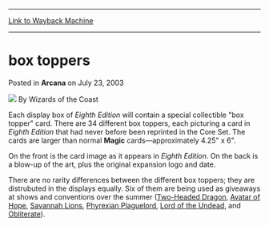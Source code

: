 
---
[Link to Wayback Machine](https://web.archive.org/web/20210509082131/https://magic.wizards.com/en/articles/archive/arcana/box-toppers-2003-07-23)

[_metadata_:author]:- "Wizards of the Coast"
[_metadata_:description]:- "Each display box of Eighth Edition will contain a special collectible `box topper` card. There are 34 different box toppers, each picturing a card in Eighth Edition that had never before been reprinted in the Core Set. The cards are larger than normal Magic cards—approximately 4.25` x 6`.On the front is the card image as it appears in Eighth Edition. On the back is a blow-up"
[_metadata_:generator]:- "Drupal 7 (http://drupal.org)"
[_metadata_:node]:- "605786"
[_metadata_:publish_date]:- "2003-07-23"
[_metadata_:source]:- "div-main-content"
[_metadata_:title]:- "box toppers"
[_metadata_:wayback_capture_timestamp]:- "2021-05-09 08:21:31"
[_metadata_:wayback_raw_url]:- "https://web.archive.org/web/20210509082131id_/https://magic.wizards.com/en/articles/archive/arcana/box-toppers-2003-07-23"
[_metadata_:wayback_url]:- "https://magic.wizards.com/en/articles/archive/arcana/box-toppers-2003-07-23"
---


 box toppers
============



 Posted in **Arcana**
 on July 23, 2003 






![](https://media.magic.wizards.com/styles/auth_small/public/images/person/wizards_author.jpg)
By Wizards of the Coast











Each display box of *Eighth Edition* will contain a special collectible "box topper" card. There are 34 different box toppers, each picturing a card in *Eighth Edition* that had never before been reprinted in the Core Set. The cards are larger than normal **Magic** cards—approximately 4.25" x 6".

On the front is the card image as it appears in *Eighth Edition*. On the back is a blow-up of the art, plus the original expansion logo and date.

There are no rarity differences between the different box toppers; they are distrubuted in the displays equally. Six of them are being used as giveaways at shows and conventions over the summer ([Two-Headed Dragon](http://gatherer.wizards.com/Pages/Card/Details.aspx?name=Two-Headed+Dragon), [Avatar of Hope](http://gatherer.wizards.com/Pages/Card/Details.aspx?name=Avatar+of+Hope), [Savannah Lions](http://gatherer.wizards.com/Pages/Card/Details.aspx?name=Savannah+Lions), [Phyrexian Plaguelord](http://gatherer.wizards.com/Pages/Card/Details.aspx?name=Phyrexian+Plaguelord), [Lord of the Undead](http://gatherer.wizards.com/Pages/Card/Details.aspx?name=Lord+of+the+Undead), and [Obliterate](http://gatherer.wizards.com/Pages/Card/Details.aspx?name=Obliterate)).







